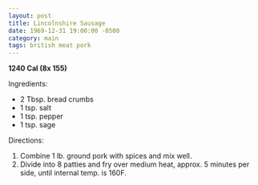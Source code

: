 ```yaml
---
layout: post
title: Lincolnshire Sausage
date: 1969-12-31 19:00:00 -0500
category: main
tags: british meat pork
---
```

<b>1240 Cal (8x 155)</b>
  
Ingredients:  
<ul>
	<li>2 Tbsp. bread crumbs</li>
	<li>1 tsp. salt</li>
	<li>1 tsp. pepper</li>
	<li>1 tsp. sage</li>
</ul>
Directions:  
<ol>
	<li>Combine 1 lb. ground pork with spices and mix well.</li>
	<li>Divide into 8 patties and fry over medium heat, approx. 5 minutes per side, until internal temp. is 160F.</li>
</ol>
